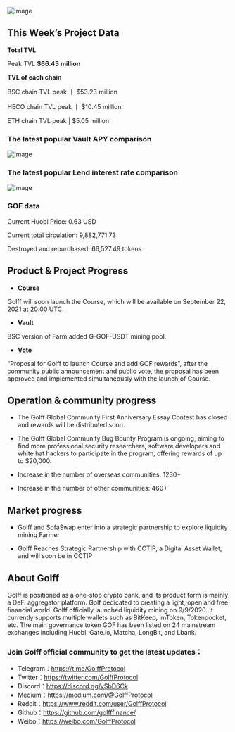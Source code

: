 ![image](https://docs.golff.com/blog/page/weekly/4.jpg)

## This Week’s Project Data

**Total TVL**

Peak TVL **$66.43 million**

**TVL of each chain**

BSC chain TVL peak 丨 $53.23 million

HECO chain TVL peak 丨 $10.45 million

ETH chain TVL peak | $5.05 million

### The latest popular Vault APY comparison

![image](https://docs.golff.com/blog/page/weekly/5.jpg)

### The latest popular Lend interest rate comparison

![image](https://docs.golff.com/blog/page/weekly/6.jpg)

### **GOF data**

Current Huobi Price: 0.63 USD

Current total circulation: 9,882,771.73

Destroyed and repurchased: 66,527.49 tokens



## Product & Project Progress

- **Course**

Golff will soon launch the Course, which will be available on September 22, 2021 at 20:00 UTC.

- **Vault**

BSC version of Farm added G-GOF-USDT mining pool.

- **Vote**

“Proposal for Golff to launch Course and add GOF rewards”, after the community public announcement and public vote, the proposal has been approved and implemented simultaneously with the launch of Course.



## Operation & community progress

- The Golff Global Community First Anniversary Essay Contest has closed and rewards will be distributed soon.

- The Golff Global Community Bug Bounty Program is ongoing, aiming to find more professional security researchers, software developers and white hat hackers to participate in the program, offering rewards of up to $20,000.

- Increase in the number of overseas communities: 1230+

- Increase in the number of other communities: 460+

  

## Market progress

- Golff and SofaSwap enter into a strategic partnership to explore liquidity mining Farmer

- Golff Reaches Strategic Partnership with CCTIP, a Digital Asset Wallet, and will soon be in CCTIP

  

## About Golff

Golff is positioned as a one-stop crypto bank, and its product form is mainly a DeFi aggregator platform. Golf dedicated to creating a light, open and free financial world. Golff officially launched liquidity mining on 9/9/2020. It currently supports multiple wallets such as BitKeep, imToken, Tokenpocket, etc. The main governance token GOF has been listed on 24 mainstream exchanges including Huobi, Gate.io, Matcha, LongBit, and Lbank.

### **Join Golff official community to get the latest updates：**

- Telegram：https://t.me/GolffProtocol
- Twitter：https://twitter.com/GolffProtocol
- Discord：https://discord.gg/ySbD6Ck
- Medium：https://medium.com/@GolffProtocol
- Reddit：https://www.reddit.com/user/GolffProtocol
- Github：https://github.com/golfffinance/
- Weibo：https://weibo.com/GolffProtocol